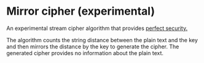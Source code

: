 # Mirror cipher (experimental)
An experimental stream cipher algorithm that provides [perfect security.](https://en.wikipedia.org/wiki/Information-theoretic_security)

The algorithm counts the string distance between the plain text and the key and then mirrors the distance by the key to generate the cipher. The generated cipher provides no information about the plain text.
